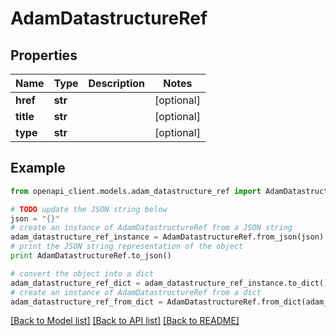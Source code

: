# AdamDatastructureRef


## Properties
Name | Type | Description | Notes
------------ | ------------- | ------------- | -------------
**href** | **str** |  | [optional] 
**title** | **str** |  | [optional] 
**type** | **str** |  | [optional] 

## Example

```python
from openapi_client.models.adam_datastructure_ref import AdamDatastructureRef

# TODO update the JSON string below
json = "{}"
# create an instance of AdamDatastructureRef from a JSON string
adam_datastructure_ref_instance = AdamDatastructureRef.from_json(json)
# print the JSON string representation of the object
print AdamDatastructureRef.to_json()

# convert the object into a dict
adam_datastructure_ref_dict = adam_datastructure_ref_instance.to_dict()
# create an instance of AdamDatastructureRef from a dict
adam_datastructure_ref_from_dict = AdamDatastructureRef.from_dict(adam_datastructure_ref_dict)
```
[[Back to Model list]](../README.md#documentation-for-models) [[Back to API list]](../README.md#documentation-for-api-endpoints) [[Back to README]](../README.md)


